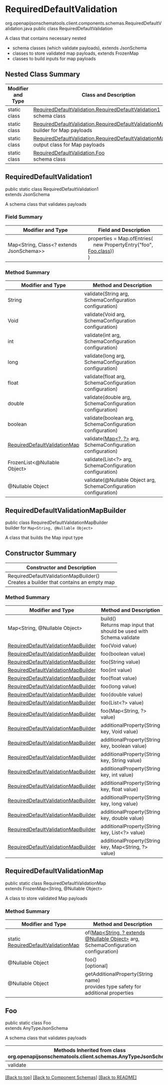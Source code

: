 # RequiredDefaultValidation
org.openapijsonschematools.client.components.schemas.RequiredDefaultValidation.java
public class RequiredDefaultValidation

A class that contains necessary nested
- schema classes (which validate payloads), extends JsonSchema
- classes to store validated map payloads, extends FrozenMap
- classes to build inputs for map payloads

## Nested Class Summary
| Modifier and Type | Class and Description |
| ----------------- | ---------------------- |
| static class | [RequiredDefaultValidation.RequiredDefaultValidation1](#requireddefaultvalidation1)<br> schema class |
| static class | [RequiredDefaultValidation.RequiredDefaultValidationMapBuilder](#requireddefaultvalidationmapbuilder)<br> builder for Map payloads |
| static class | [RequiredDefaultValidation.RequiredDefaultValidationMap](#requireddefaultvalidationmap)<br> output class for Map payloads |
| static class | [RequiredDefaultValidation.Foo](#foo)<br> schema class |

## RequiredDefaultValidation1
public static class RequiredDefaultValidation1<br>
extends JsonSchema

A schema class that validates payloads

### Field Summary
| Modifier and Type | Field and Description |
| ----------------- | ---------------------- |
| Map<String, Class<? extends JsonSchema>> | properties = Map.ofEntries(<br>&nbsp;&nbsp;&nbsp;&nbsp;new PropertyEntry("foo", [Foo.class](#foo)))<br>)<br> |

### Method Summary
| Modifier and Type | Method and Description |
| ----------------- | ---------------------- |
| String | validate(String arg, SchemaConfiguration configuration) |
| Void | validate(Void arg, SchemaConfiguration configuration) |
| int | validate(int arg, SchemaConfiguration configuration) |
| long | validate(long arg, SchemaConfiguration configuration) |
| float | validate(float arg, SchemaConfiguration configuration) |
| double | validate(double arg, SchemaConfiguration configuration) |
| boolean | validate(boolean arg, SchemaConfiguration configuration) |
| [RequiredDefaultValidationMap](#requireddefaultvalidationmap) | validate([Map&lt;?, ?&gt;](#requireddefaultvalidationmapbuilder) arg, SchemaConfiguration configuration) |
| FrozenList<@Nullable Object> | validate(List<?> arg, SchemaConfiguration configuration) |
| @Nullable Object | validate(@Nullable Object arg, SchemaConfiguration configuration) |
## RequiredDefaultValidationMapBuilder
public class RequiredDefaultValidationMapBuilder<br>
builder for `Map<String, @Nullable Object>`

A class that builds the Map input type

## Constructor Summary
| Constructor and Description |
| --------------------------- |
| RequiredDefaultValidationMapBuilder()<br>Creates a builder that contains an empty map |

### Method Summary
| Modifier and Type | Method and Description |
| ----------------- | ---------------------- |
| Map<String, @Nullable Object> | build()<br>Returns map input that should be used with Schema.validate |
| [RequiredDefaultValidationMapBuilder](#requireddefaultvalidationmapbuilder) | foo(Void value) |
| [RequiredDefaultValidationMapBuilder](#requireddefaultvalidationmapbuilder) | foo(boolean value) |
| [RequiredDefaultValidationMapBuilder](#requireddefaultvalidationmapbuilder) | foo(String value) |
| [RequiredDefaultValidationMapBuilder](#requireddefaultvalidationmapbuilder) | foo(int value) |
| [RequiredDefaultValidationMapBuilder](#requireddefaultvalidationmapbuilder) | foo(float value) |
| [RequiredDefaultValidationMapBuilder](#requireddefaultvalidationmapbuilder) | foo(long value) |
| [RequiredDefaultValidationMapBuilder](#requireddefaultvalidationmapbuilder) | foo(double value) |
| [RequiredDefaultValidationMapBuilder](#requireddefaultvalidationmapbuilder) | foo(List<?> value) |
| [RequiredDefaultValidationMapBuilder](#requireddefaultvalidationmapbuilder) | foo(Map<String, ?> value) |
| [RequiredDefaultValidationMapBuilder](#requireddefaultvalidationmapbuilder) | additionalProperty(String key, Void value) |
| [RequiredDefaultValidationMapBuilder](#requireddefaultvalidationmapbuilder) | additionalProperty(String key, boolean value) |
| [RequiredDefaultValidationMapBuilder](#requireddefaultvalidationmapbuilder) | additionalProperty(String key, String value) |
| [RequiredDefaultValidationMapBuilder](#requireddefaultvalidationmapbuilder) | additionalProperty(String key, int value) |
| [RequiredDefaultValidationMapBuilder](#requireddefaultvalidationmapbuilder) | additionalProperty(String key, float value) |
| [RequiredDefaultValidationMapBuilder](#requireddefaultvalidationmapbuilder) | additionalProperty(String key, long value) |
| [RequiredDefaultValidationMapBuilder](#requireddefaultvalidationmapbuilder) | additionalProperty(String key, double value) |
| [RequiredDefaultValidationMapBuilder](#requireddefaultvalidationmapbuilder) | additionalProperty(String key, List<?> value) |
| [RequiredDefaultValidationMapBuilder](#requireddefaultvalidationmapbuilder) | additionalProperty(String key, Map<String, ?> value) |

## RequiredDefaultValidationMap
public static class RequiredDefaultValidationMap<br>
extends FrozenMap<String, @Nullable Object>

A class to store validated Map payloads

### Method Summary
| Modifier and Type | Method and Description |
| ----------------- | ---------------------- |
| static [RequiredDefaultValidationMap](#requireddefaultvalidationmap) | of([Map<String, ? extends @Nullable Object>](#requireddefaultvalidationmapbuilder) arg, SchemaConfiguration configuration) |
| @Nullable Object | foo()<br>[optional] |
| @Nullable Object | getAdditionalProperty(String name)<br>provides type safety for additional properties |

## Foo
public static class Foo<br>
extends AnyTypeJsonSchema

A schema class that validates payloads

| Methods Inherited from class org.openapijsonschematools.client.schemas.AnyTypeJsonSchema |
| ------------------------------------------------------------------ |
| validate                                                           |

[[Back to top]](#top) [[Back to Component Schemas]](../../../README.md#Component-Schemas) [[Back to README]](../../../README.md)
